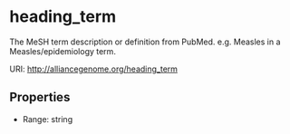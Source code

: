 # heading_term

The MeSH term description or definition from PubMed. e.g. Measles in a Measles/epidemiology term.

URI: http://alliancegenome.org/heading_term



<!-- no inheritance hierarchy -->


## Properties

 * Range: string


